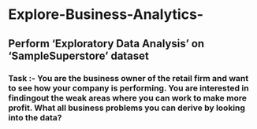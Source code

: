 # Explore-Business-Analytics-
## Perform ‘Exploratory Data Analysis’ on ‘SampleSuperstore’ dataset

### Task :- You are the business owner of the retail firm and want to see how your company is performing. You are interested in findingout the weak areas where you can work to make more profit. What all business problems you can derive by looking into the data?
